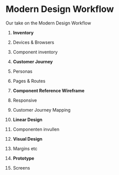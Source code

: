 # Modern Design Workflow
Our take on the Modern Design Workflow

1. **Inventory**
  1. Devices & Browsers
  2. Component inventory 

2. **Customer Journey**
  1. Personas
  2. Pages & Routes

3. **Component Reference Wireframe**
  1. Responsive
  2. Customer Journey Mapping

4. **Linear Design**
  1. Componenten invullen

5. **Visual Design**
  1. Margins etc

6. **Prototype**
  1. Screens
